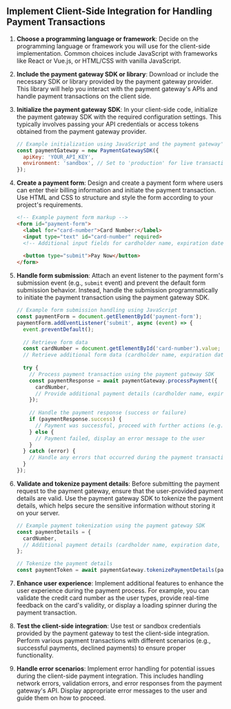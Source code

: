 
## Implement Client-Side Integration for Handling Payment Transactions

1. **Choose a programming language or framework**: Decide on the programming language or framework you will use for the client-side implementation. Common choices include JavaScript with frameworks like React or Vue.js, or HTML/CSS with vanilla JavaScript.

2. **Include the payment gateway SDK or library**: Download or include the necessary SDK or library provided by the payment gateway provider. This library will help you interact with the payment gateway's APIs and handle payment transactions on the client side.

3. **Initialize the payment gateway SDK**: In your client-side code, initialize the payment gateway SDK with the required configuration settings. This typically involves passing your API credentials or access tokens obtained from the payment gateway provider.

   ```javascript
   // Example initialization using JavaScript and the payment gateway's SDK
   const paymentGateway = new PaymentGatewaySDK({
     apiKey: 'YOUR_API_KEY',
     environment: 'sandbox', // Set to 'production' for live transactions
   });
   ```

4. **Create a payment form**: Design and create a payment form where users can enter their billing information and initiate the payment transaction. Use HTML and CSS to structure and style the form according to your project's requirements.

   ```html
   <!-- Example payment form markup -->
   <form id="payment-form">
     <label for="card-number">Card Number:</label>
     <input type="text" id="card-number" required>
     <!-- Additional input fields for cardholder name, expiration date, CVV, etc. -->
     
     <button type="submit">Pay Now</button>
   </form>
   ```

5. **Handle form submission**: Attach an event listener to the payment form's submission event (e.g., `submit` event) and prevent the default form submission behavior. Instead, handle the submission programmatically to initiate the payment transaction using the payment gateway SDK.

   ```javascript
   // Example form submission handling using JavaScript
   const paymentForm = document.getElementById('payment-form');
   paymentForm.addEventListener('submit', async (event) => {
     event.preventDefault();
     
     // Retrieve form data
     const cardNumber = document.getElementById('card-number').value;
     // Retrieve additional form data (cardholder name, expiration date, CVV, etc.)
     
     try {
       // Process payment transaction using the payment gateway SDK
       const paymentResponse = await paymentGateway.processPayment({
         cardNumber,
         // Provide additional payment details (cardholder name, expiration date, CVV, etc.)
       });
       
       // Handle the payment response (success or failure)
       if (paymentResponse.success) {
         // Payment was successful, proceed with further actions (e.g., redirect to order confirmation page)
       } else {
         // Payment failed, display an error message to the user
       }
     } catch (error) {
       // Handle any errors that occurred during the payment transaction
     }
   });
   ```

6. **Validate and tokenize payment details**: Before submitting the payment request to the payment gateway, ensure that the user-provided payment details are valid. Use the payment gateway SDK to tokenize the payment details, which helps secure the sensitive information without storing it on your server.

   ```javascript
   // Example payment tokenization using the payment gateway SDK
   const paymentDetails = {
     cardNumber,
     // Additional payment details (cardholder name, expiration date, CVV, etc.)
   };
   
   // Tokenize the payment details
   const paymentToken = await paymentGateway.tokenizePaymentDetails(paymentDetails);
   ```

7. **Enhance user experience**: Implement additional features to enhance the user experience during the payment process. For example, you can validate the credit card number as the user types, provide real-time feedback on the card's validity, or display a loading spinner during the payment transaction.

8. **Test the client-side integration**: Use test or sandbox credentials provided by the payment gateway to test the client-side integration. Perform various payment transactions with different scenarios (e.g., successful payments, declined payments) to ensure proper functionality.

9. **Handle error scenarios**: Implement error handling for potential issues during the client-side payment integration. This includes handling network errors, validation errors, and error responses from the payment gateway's API. Display appropriate error messages to the user and guide them on how to proceed.

